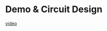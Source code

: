 # Demo & Circuit Design

[video](https://user-images.githubusercontent.com/37080003/236689664-dfb93b13-ea42-4b27-ab70-c85e4ecc399d.mp4)
